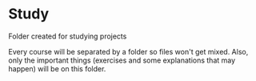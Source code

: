 # Study
Folder created for studying projects

Every course will be separated by a folder so files won't get mixed.
Also, only the important things (exercises and some explanations that may happen) will be on this folder.
